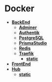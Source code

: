 <!-- generated by markdown-notes-tree -->

# Docker

<!-- optional markdown-notes-tree directory description starts here -->

<!-- optional markdown-notes-tree directory description ends here -->

- [**BackEnd**](BackEnd)
    - [**Adminer**](BackEnd/Adminer)
    - [**Authentik**](BackEnd/Authentik)
    - [**PostgreSQL**](BackEnd/PostgreSQL)
    - [**PrismaStudio**](BackEnd/PrismaStudio)
    - [**Redis**](BackEnd/Redis)
    - [**Traefik**](BackEnd/Traefik)
        - [**static**](BackEnd/Traefik/static)
- [**FrontEnd**](FrontEnd)
- [**Hub**](Hub)
    - [**static**](Hub/static)
